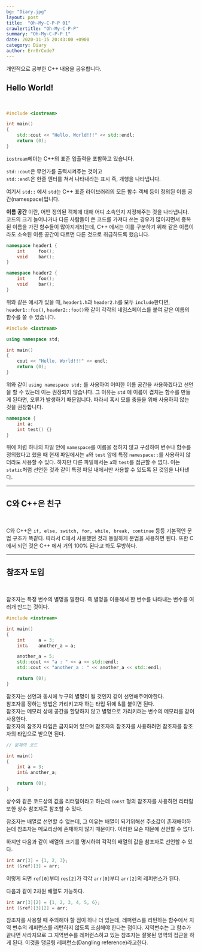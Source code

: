 ```yaml
---
bg: "Diary.jpg"
layout: post
title:  "Oh-My-C-P-P 01"
crawlertitle: "Oh-My-C-P-P"
summary: "Oh-My-C-P-P 1"
date: 2020-11-15 20:43:00 +0900
category: Diary
author: Err0rCode7
---
```


개인적으로 공부한 C++ 내용을 공유합니다.

## Hello World!
<br>

```cpp
#include <iostream>

int main()
{
	std::cout << "Hello, World!!!" << std::endl;
	return (0);
}
```

`iostream`헤더는 C++의 표준 입출력을 포함하고 있습니다.

`std::cout`은 무언가를 출력시켜주는 것이고<br>
`std::endl`은 한줄 엔터를 쳐서 나타내라는 표시 즉, 개행을 나타냅니다.

여기서 `std::` 에서 `std`는 C++ 표준 라이브러리의 모든 함수 객체 등이 정의된 이름 공간(namespace)입니다.

__이름 공간__ 이란, 어떤 정의된 객체에 대해 어디 소속인지 지정해주는 것을 나타냅니다. 코드의 크기 늘어나거나 다른 사람들이 쓴 코드를 가져다 쓰는 경우가 많아지면서 중복된 이름을 가진 함수들이 많아지게되는데, C++ 에서는 이를 구분하기 위해 같은 이름이라도 소속된 이름 공간이 다르면 다른 것으로 취급하도록 했습니다.

```cpp
namespace header1 {
	int		foo();
	void	bar();
}
```

```cpp
namespace header2 {
	int		foo();
	void	bar();
}
```

위와 같은 예시가 있을 때, `header1.h`과 `header2.h`를 모두 `include`한다면, `header1::foo()`, `header2::foo()`와 같이 각각의 네임스페이스를 붙여 같은 이름의 함수를 쓸 수 있습니다.

```cpp
#include <iostream>

using namespace std;

int main()
{
	cout << "Hello, World!!!" << endl;
	return (0);
}
```

위와 같이 `using namespace std;` 를 사용하여 어떠한 이름 공간을 사용하겠다고 선언을 할 수 있는데 이는 권장되지 않습니다. 그 이유는 `std` 에 이름이 겹치는 함수를 만들게 된다면, 오류가 발생하기 때문입니다. 따라서 혹시 모를 충돌을 위해 사용하지 않는 것을 권장합니다.

```cpp
namespace {
	int a;
	int test() {}
}
```

위에 처럼 하나의 파일 안에 `namespace`를 이름을 정하지 않고 구성하여 변수나 함수를 정의했다고 했을 때 현재 파일에서는 `a`와 `test` 앞에 특정 `namespace::`를 사용하지 않더라도 사용할 수 있다. 하지만 다른 파일에서는 `a`와 `test`를 접근할 수 없다. 이는 `static`처럼 선언한 것과 같이 특정 파일 내에서만 사용할 수 있도록 된 것임을 나타낸다.

---

## C와 C++은 친구
<br>

C와 C++은 `if, else, switch, for, while, break, continue` 등등 기본적인 문법 구조가 똑같다. 따라서 C에서 사용했던 것과 동일하게 문법을 사용하면 된다. 또한 C에서 되던 것은 C++ 에서 거의 100% 된다고 봐도 무방하다.

---

## 참조자 도입
<br>

참조자는 특정 변수의 별명을 말한다. 즉 별명을 이용해서 한 변수를 나타내는 변수를 여러개 만드는 것이다.

```cpp
#include <iostream>

int main()
{
	int		a = 3;
	int&	another_a = a;

	another_a = 5;
	std::cout << "a : " << a << std::endl;
	std::cout << "another_a : " << another_a << std::endl;

	return (0);
}
```

참조자는 선언과 동시에 누구의 별명이 될 것인지 같이 선언해주어야한다.<br>
참조자를 정하는 방법은 가리키고자 하는 타입 뒤에 &를 붙이면 된다.<br>
참조자는 메모리 상에 공간을 할당하지 않고 별명으로 가리키려는 변수의 메모리를 같이 사용한다.<br>
참조자의 참조자 타입은 금지되어 있으며 참조자의 참조자를 사용하려면 참조자를 참조자의 타입으로 받으면 된다.

```cpp
// 문제의 코드

int main()
{
	int a = 3;
	int& another_a;

	return (0);
}

```

상수와 같은 코드상의 값을 리터럴이라고 하는데 `const` 형의 참조자를 사용하면 리터럴 또한 상수 참조자로 참조할 수 있다.

참조자는 배열로 선언할 수 없는데, 그 이유는 배열이 되기위해선 주소값이 존재해야하는데 참조자는 메모리상에 존재하지 않기 때문이다. 이러한 모순 때문에 선언할 수 없다.

하지만 다음과 같이 배열의 크기를 명시하여 각각의 배열의 값을 참조자로 선언할 수 있다.
```cpp
int arr[3] = {1, 2, 3};
int (&ref)[3] = arr;
```
이렇게 되면 `ref[0]`부터 `res[2]`가 각각 `arr[0]`부터 `arr[2]`의 레퍼런스가 된다.

다음과 같이 2차원 배열도 가능하다.
```cpp
int arr[3][2] = {1, 2, 3, 4, 5, 6};
int (&ref)[3][2] = arr;
```

참조자를 사용할 때 주의해야 할 점이 하나 더 있는데, 레퍼런스를 리턴하는 함수에서 지역 변수의 레퍼런스를 리턴하지 않도록 조심해야 한다는 점이다. 지역변수는 그 함수가 끝나면 사라지므로 그 지역변수를 레퍼런스하고 있는 참조자는 잘못된 영역의 접근을 하게 된다. 이것을 댕글링 레퍼런스(Dangling reference)라고한다.
